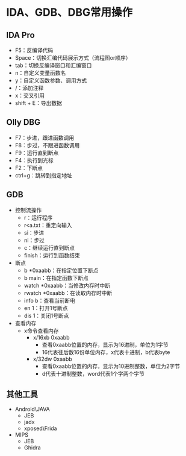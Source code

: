 # IDA、GDB、DBG常用操作

## IDA Pro

- F5：反编译代码
- Space：切换汇编代码展示方式（流程图or顺序）
- tab：切换反编译窗口和汇编窗口
- n：自定义变量函数名
- y：自定义函数参数、调用方式
- /：添加注释
- x：交叉引用
- shift + E：导出数据

## Olly DBG

- F7：步进，跟进函数调用
- F8：步过，不跟进函数调用
- F9：运行直到断点
- F4：执行到光标
- F2：下断点
- ctrl+g：跳转到指定地址

## GDB

- 控制流操作
  - r：运行程序
  - r<a.txt：重定向输入
  - si：步进
  - ni：步过
  - c：继续运行直到断点
  - finish：运行到函数结束
- 断点
  - b *0xaabb：在指定位置下断点
  - b main：在指定函数下断点
  - watch *0xaabb：当修改内存时中断
  - rwatch *0xaabb：在读取内存时中断
  - info b：查看当前断电
  - en 1：打开1号断点
  - dis 1：关闭1号断点
- 查看内存
  - x命令查看内存
    - x/16xb 0xaabb
      - 查看0xaabb位置的内存，显示为16进制，单位为1字节
      - 16代表往后数16份单位内存，x代表十进制，b代表byte
    - x/32dw 0xaabb
      - 查看0xaabb位置的内存，显示为10进制整数，单位为2字节
      - d代表十进制整数，word代表1个字两个字节

## 其他工具

- Android\JAVA
  - JEB
  - jadx
  - xposed\Frida
- MIPS
  - JEB
  - Ghidra